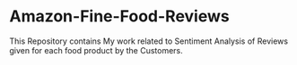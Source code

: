 # Amazon-Fine-Food-Reviews
This Repository contains My work related to Sentiment Analysis of Reviews given for each food product by the Customers.
